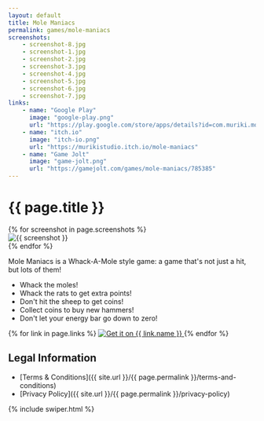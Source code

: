 ```yaml
---
layout: default
title: Mole Maniacs
permalink: games/mole-maniacs
screenshots:
    - screenshot-8.jpg
    - screenshot-1.jpg
    - screenshot-2.jpg
    - screenshot-3.jpg
    - screenshot-4.jpg
    - screenshot-5.jpg
    - screenshot-6.jpg
    - screenshot-7.jpg
links:
    - name: "Google Play"
      image: "google-play.png"
      url: "https://play.google.com/store/apps/details?id=com.muriki.molemaniacs"
    - name: "itch.io"
      image: "itch-io.png"
      url: "https://murikistudio.itch.io/mole-maniacs"
    - name: "Game Jolt"
      image: "game-jolt.png"
      url: "https://gamejolt.com/games/mole-maniacs/785385"
---
```


# {{ page.title }}

<div class="swiper my-5" style="max-width: 960px;">
    <div class="swiper-wrapper">
        {% for screenshot in page.screenshots %}
        <div class="swiper-slide">
            <div class="card rounded-5 text-decoration-none d-flex flex-column overflow-hidden">
                <img src="/assets/img/mole-maniacs/{{ screenshot }}" alt="{{ screenshot }}">
            </div>
        </div>
        {% endfor %}
    </div>
    <div class="swiper-pagination"></div>
    <div class="swiper-button-prev"></div>
    <div class="swiper-button-next"></div>
</div>

Mole Maniacs is a Whack-A-Mole style game: a game that's not just a hit, but lots of them!

- Whack the moles!
- Whack the rats to get extra points!
- Don't hit the sheep to get coins!
- Collect coins to buy new hammers!
- Don't let your energy bar go down to zero!

<div class="w-100 my-5 d-flex justify-content-center row-or-column align-items-center">
    {% for link in page.links %}
        <a class="m-2" target="_blank" href="{{ link.url }}">
            <img src="/assets/img/get-{{ link.image }}" alt="Get it on {{ link.name }}" style="max-width: 250px">
        </a>
    {% endfor %}
</div>

## Legal Information

- [Terms & Conditions]({{ site.url }}/{{ page.permalink }}/terms-and-conditions)
- [Privacy Policy]({{ site.url }}/{{ page.permalink }}/privacy-policy)

{% include swiper.html %}

<style>
.row-or-column {
    flex-direction: row;
}

@media only screen and (max-width: 860px) {
    .row-or-column {
        flex-direction: column;
    }
}
</style>
